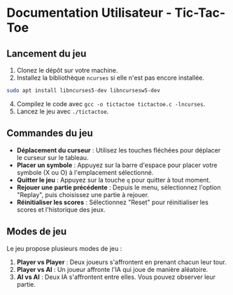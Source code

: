 # Documentation Utilisateur - Tic-Tac-Toe

## Lancement du jeu

1. Clonez le dépôt sur votre machine.
2. Installez la bibliothèque `ncurses` si elle n'est pas encore installée.
```bash
sudo apt install libncurses5-dev libncursesw5-dev
```
4. Compilez le code avec `gcc -o tictactoe tictactoe.c -lncurses`.
5. Lancez le jeu avec `./tictactoe`.

## Commandes du jeu

- **Déplacement du curseur** : Utilisez les touches fléchées pour déplacer le curseur sur le tableau.
- **Placer un symbole** : Appuyez sur la barre d'espace pour placer votre symbole (X ou O) à l'emplacement sélectionné.
- **Quitter le jeu** : Appuyez sur la touche `q` pour quitter à tout moment.
- **Rejouer une partie précédente** : Depuis le menu, sélectionnez l'option "Replay", puis choisissez une partie à rejouer.
- **Réinitialiser les scores** : Sélectionnez "Reset" pour réinitialiser les scores et l'historique des jeux.

## Modes de jeu

Le jeu propose plusieurs modes de jeu :

1. **Player vs Player** : Deux joueurs s'affrontent en prenant chacun leur tour.
2. **Player vs AI** : Un joueur affronte l'IA qui joue de manière aléatoire.
3. **AI vs AI** : Deux IA s'affrontent entre elles. Vous pouvez observer leur partie.
